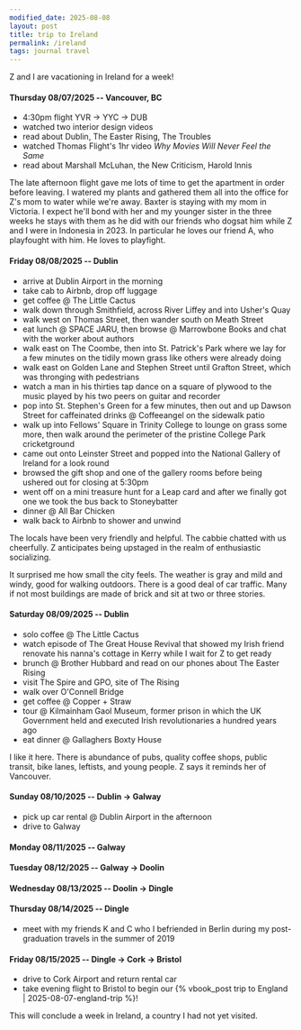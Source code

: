 ```yaml
---
modified_date: 2025-08-08
layout: post
title: trip to Ireland
permalink: /ireland
tags: journal travel
---
```


Z and I are vacationing in Ireland for a week!
<!--more-->

#### Thursday 08/07/2025 -- Vancouver, BC

- 4:30pm flight YVR -> YYC -> DUB
- watched two interior design videos
- read about Dublin, The Easter Rising, The Troubles
- watched Thomas Flight's 1hr video _Why Movies Will Never Feel the Same_
- read about Marshall McLuhan, the New Criticism, Harold Innis

The late afternoon flight gave me lots of time to get the apartment in order before leaving.
I watered my plants and gathered them all into the office for Z's mom to water while we're away.
Baxter is staying with my mom in Victoria.
I expect he'll bond with her and my younger sister in the three weeks he stays with them as he did with our friends who dogsat him while Z and I were in Indonesia in 2023.
In particular he loves our friend A, who playfought with him.
He loves to playfight.

#### Friday 08/08/2025 -- Dublin

- arrive at Dublin Airport in the morning
- take cab to Airbnb, drop off luggage
- get coffee @ The Little Cactus
- walk down through Smithfield, across River Liffey and into Usher's Quay
- walk west on Thomas Street, then wander south on Meath Street
- eat lunch @ SPACE JARU, then browse @ Marrowbone Books and chat with the worker about authors
- walk east on The Coombe, then into St. Patrick's Park where we lay for a few minutes on the tidily mown grass like others were already doing
- walk east on Golden Lane and Stephen Street until Grafton Street, which was thronging with pedestrians
- watch a man in his thirties tap dance on a square of plywood to the music played by his two peers on guitar and recorder
- pop into St. Stephen's Green for a few minutes, then out and up Dawson Street for caffeinated drinks @ Coffeeangel on the sidewalk patio
- walk up into Fellows' Square in Trinity College to lounge on grass some more, then walk around the perimeter of the pristine College Park cricketground
- came out onto Leinster Street and popped into the National Gallery of Ireland for a look round
- browsed the gift shop and one of the gallery rooms before being ushered out for closing at 5:30pm
- went off on a mini treasure hunt for a Leap card and after we finally got one we took the bus back to Stoneybatter
- dinner @ All Bar Chicken
- walk back to Airbnb to shower and unwind

The locals have been very friendly and helpful.
The cabbie chatted with us cheerfully.
Z anticipates being upstaged in the realm of enthusiastic socializing.

It surprised me how small the city feels.
The weather is gray and mild and windy, good for walking outdoors.
There is a good deal of car traffic.
Many if not most buildings are made of brick and sit at two or three stories.

#### Saturday 08/09/2025 -- Dublin

- solo coffee @ The Little Cactus
- watch episode of The Great House Revival that showed my Irish friend renovate his nanna's cottage in Kerry while I wait for Z to get ready
- brunch @ Brother Hubbard and read on our phones about The Easter Rising
- visit The Spire and GPO, site of The Rising
- walk over O'Connell Bridge
- get coffee @ Copper + Straw
- tour @ Kilmainham Gaol Museum, former prison in which the UK Government held and executed Irish revolutionaries a hundred years ago
- eat dinner @ Gallaghers Boxty House

I like it here.
There is abundance of pubs, quality coffee shops, public transit, bike lanes, leftists, and young people.
Z says it reminds her of Vancouver.

#### Sunday 08/10/2025 -- Dublin -> Galway

- pick up car rental @ Dublin Airport in the afternoon
- drive to Galway

#### Monday 08/11/2025 -- Galway

#### Tuesday 08/12/2025 -- Galway -> Doolin

#### Wednesday 08/13/2025 -- Doolin -> Dingle

#### Thursday 08/14/2025 -- Dingle

- meet with my friends K and C who I befriended in Berlin during my post-graduation travels in the summer of 2019

#### Friday 08/15/2025 -- Dingle -> Cork -> Bristol

- drive to Cork Airport and return rental car
- take evening flight to Bristol to begin our {% vbook_post trip to England | 2025-08-07-england-trip %}!

This will conclude a week in Ireland, a country I had not yet visited.
